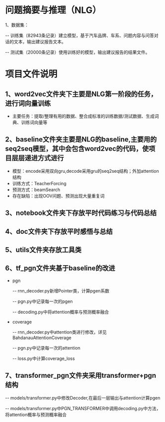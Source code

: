 # 问题摘要与推理（NLG）
1、数据集：
  
-- 训练集（82943条记录）建立模型，基于汽车品牌、车系、问题内容与问答对话的文本，输出建议报告文本。

-- 测试集（20000条记录）使用训练好的模型，输出建议报告的结果文件。

# 项目文件说明

## 1、word2vec文件夹下主要是NLG第一阶段的任务，进行词向量训练

* 主要任务：提取/整理有用的数据、整合成标准的训练数据/测试数据、生成词典、训练词向量等

## 2、baseline文件夹主要是NLG的baseline,主要用的seq2seq模型，其中会包含word2vec的代码，使项目层层递进方式进行
* 模型：encode采用双向gru,decode采用gru的seq2seq结构；外加attention结构
* 训练方式：TeacherForcing
* 预测方式：beamSearch
* 存在缺陷：出现OOV问题、预测出现大量重复词

## 3、notebook文件夹下存放平时代码练习与代码总结
## 4、doc文件夹下存放平时感悟与总结
## 5、utils文件夹存放工具类
## 6、tf_pgn文件夹基于baseline的改进
* pgn

  -- rnn_decoder.py新增Pointer类，计算pgen系数
 
  -- pgn.py中记录每一次的pgen

  -- decoding.py中将attention概率与预测概率融合

* coverage

  -- rnn_decoder.py中attention类进行修改，详见BahdanauAttentionCoverage
 
  -- pgn.py中记录每一次的attention

  -- loss.py中计算coverage_loss
  
## 7、transformer_pgn文件夹采用transformer+pgn结构

  -- models/transformer.py中修改Decoder,在最后一层输出与attention计算pgen

  -- models/transformer.py中PGN_TRANSFORMER中调用decoding.py中方法，将attention概率与预测概率融合
